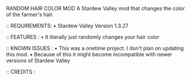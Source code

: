 ﻿RANDOM HAIR COLOR MOD
A Stardew Valley mod that changes the color of the farmer's hair.


:: REQUIREMENTS:
• Stardew Valley Version 1.3.27

:: FEATURES :
• It literally just randomly changes your hair color


::  KNOWN ISSUES :
• This was a onetime project. I don't plan on updating this mod.
• Because of this it might become incompatible with newer versions of Stardew Valley


::  CREDITS : 
